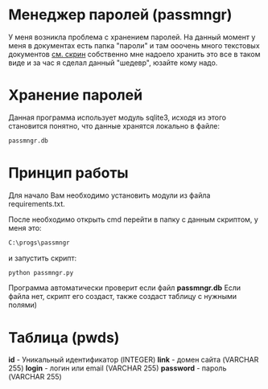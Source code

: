 # Менеджер паролей (passmngr)

У меня возникла проблема с хранением паролей. На данный момент у меня в документах есть папка "пароли" и там ооочень много текстовых документов [см. скрин](https://postimg.cc/9Db54YQg) собственно мне надоело хранить это все в таком виде и за час я сделал данный "шедевр", юзайте кому надо.

# Хранение паролей

Данная программа использует модуль sqlite3, исходя из этого становится понятно, что данные хранятся локально в файле:

```bash
passmngr.db
```

# Принцип работы

Для начало Вам необходимо установить модули из файла requirements.txt.

После необходимо открыть cmd перейти в папку с данным скриптом, у меня это:

```bash
C:\progs\passmngr
```

и запустить скрипт:

```bash
python passmngr.py
```

Программа автоматически проверит если файл **passmngr.db**
Если файла нет, скрипт его создаст, также создаст таблицу с нужными полями)

# Таблица (pwds)

**id** - Уникальный идентификатор (INTEGER)
**link** - домен сайта (VARCHAR 255)
**login** - логин или email (VARCHAR 255)
**password** - пароль (VARCHAR 255)